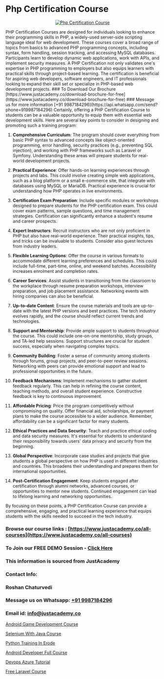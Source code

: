 # Php Certification Course

<p align="center">
  <a href="https://justacademy.co/course-detail/php-training">
    <img src="https://justacademy.co/storage2/course_image/1676637155_course_image.webp" alt="Php Certification Course">
  </a>
</p>
PHP Certification Courses are designed for individuals looking to enhance their programming skills in PHP, a widely-used server-side scripting language ideal for web development. These courses cover a broad range of topics from basics to advanced PHP programming concepts, including syntax, form handling, session tracking, and accessing MySQL databases. Participants learn to develop dynamic web applications, work with APIs, and implement security measures. A PHP Certification not only validates one's expertise in PHP programming to employers but also equips learners with practical skills through project-based learning. The certification is beneficial for aspiring web developers, software engineers, and IT professionals looking to expand their skill set or specialize in PHP-based web development projects.
### To Download Our Brochure [https://www.justacademy.co/download-brochure-for-free](https://www.justacademy.co/download-brochure-for-free)
### Message us for more information [+91 9987184296](https://api.whatsapp.com/send?phone=919987184296)
Certainly, offering a PHP Certification Course to students can be a valuable opportunity to equip them with essential web development skills. Here are several key points to consider in designing and promoting such a training program:

1) **Comprehensive Curriculum**: The program should cover everything from basic PHP syntax to advanced concepts like object-oriented programming, error handling, security practices (e.g., preventing SQL injection), and working with PHP frameworks such as Laravel or Symfony. Understanding these areas will prepare students for real-world development projects.

2) **Practical Experience**: Offer hands-on learning experiences through projects and labs. This could involve creating simple web applications, such as a blog platform or a small e-commerce site, that integrate with databases using MySQL or MariaDB. Practical experience is crucial for understanding how PHP operates in live environments.

3) **Certification Exam Preparation**: Include specific modules or workshops designed to prepare students for the PHP certification exam. This could cover exam patterns, sample questions, and time management strategies. Certification can significantly enhance a student's resume and career prospects.

4) **Expert Instructors**: Recruit instructors who are not only proficient in PHP but also have real-world experience. Their practical insights, tips, and tricks can be invaluable to students. Consider also guest lectures from industry leaders.

5) **Flexible Learning Options**: Offer the course in various formats to accommodate different learning preferences and schedules. This could include full-time, part-time, online, and weekend batches. Accessibility increases enrolment and completion rates.

6) **Career Services**: Assist students in transitioning from the classroom to the workplace through resume preparation workshops, interview preparation, and job placement assistance. Networking events with hiring companies can also be beneficial.

7) **Up-to-date Content**: Ensure the course materials and tools are up-to-date with the latest PHP versions and best practices. The tech industry evolves rapidly, and the course should reflect current trends and technologies.

8) **Support and Mentorship**: Provide ample support to students throughout the course. This could include one-on-one mentorship, study groups, and TA-led help sessions. Support structures are crucial for student success, especially when navigating complex topics.

9) **Community Building**: Foster a sense of community among students through forums, group projects, and peer-to-peer review sessions. Networking with peers can provide emotional support and lead to professional opportunities in the future.

10) **Feedback Mechanisms**: Implement mechanisms to gather student feedback regularly. This can help in refining the course content, teaching methods, and overall student experience. Constructive feedback is key to continuous improvement.

11) **Affordable Pricing**: Price the program competitively without compromising on quality. Offer financial aid, scholarships, or payment plans to make the course accessible to a wider audience. Remember, affordability can be a significant factor for many students.

12) **Ethical Practices and Data Security**: Teach and practice ethical coding and data security measures. It's essential for students to understand their responsibility towards users' data privacy and security from the beginning.

13) **Global Perspective**: Incorporate case studies and projects that give students a global perspective on how PHP is used in different industries and countries. This broadens their understanding and prepares them for international opportunities.

14) **Post-Certification Engagement**: Keep students engaged after certification through alumni networks, advanced courses, or opportunities to mentor new students. Continued engagement can lead to lifelong learning and networking opportunities.

By focusing on these points, a PHP Certification Course can provide a comprehensive, engaging, and practical learning experience that equips students with the skills needed to succeed in the tech industry.

### Browse our course links : [https://www.justacademy.co/all-courses](https://www.justacademy.co/all-courses) 
### To Join our FREE DEMO Session - [Click Here](https://www.justacademy.co/register-for-course-demo)


### This information is sourced from JustAcademy
### Contact Info:
### Roshan Chaturvedi
### Message us on Whatsapp: [+91 9987184296](https://api.whatsapp.com/send?phone=919987184296)
### Email id: [info@justacademy.co](mailto:info@justacademy.co)
                
[Android Game Development Course](https://www.linkedin.com/pulse/android-game-development-course-justacademy-delhi-ib6uc/)

[Selenium With Java Course](https://www.linkedin.com/pulse/selenium-java-course-justacademy-coimbatore-rdhbc/)

[Python Training In Erode](https://medium.com/@AkashSingh2052/python-training-in-erode-daddfcb59411)

[Android Developer Full Course](https://medium.com/@mistersumit961/android-developer-full-course-1cdb8467d0a5)

[Devops Azure Tutorial](https://justacademyin.github.io/justacademy/devops-azure-tutorial)

[Free Laravel Course](https://justacademyin.github.io/justacademy/free-laravel-course)


